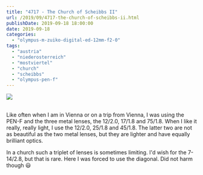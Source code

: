 ```yaml
---
title: "4717 - The Church of Scheibbs II"
url: /2019/09/4717-the-church-of-scheibbs-ii.html
publishDate: 2019-09-18 18:00:00
date: 2019-09-18
categories: 
  - "olympus-m-zuiko-digital-ed-12mm-f2-0"
tags: 
  - "austria"
  - "niederosterreich"
  - "mostviertel"
  - "church"
  - "scheibbs"
  - "olympus-pen-f"
---
```

<div class="container">
<div class="center"><a target="_blank" href="https://d25zfm9zpd7gm5.cloudfront.net/1200x1200/2018/20180422_124631_lr.jpg"><img class="webfeedsFeaturedVisual" src="https://d25zfm9zpd7gm5.cloudfront.net/0600x0600/2018/20180422_124631_lr.jpg" /></a></div>
</div>
<br />

Like often when I am in Vienna or on a trip from Vienna, I was using
the PEN-F and the three metal lenses, the 12/2.0, 17/1.8 and 75/1.8.
When I like it really, really light, I use the 12/2.0, 25/1.8 and
45/1.8. The latter two are not as beautiful as the two metal lenses,
but they are lighter and have equally brilliant optics.

In a church such a triplet of lenses is sometimes limiting. I'd wish
for the 7-14/2.8, but that is rare. Here I was forced to use the
diagonal. Did not harm though :smiley: